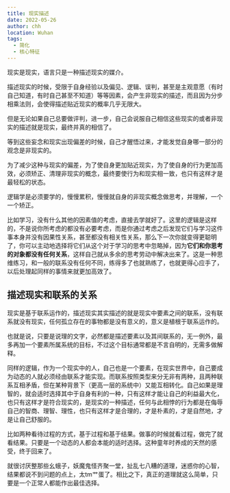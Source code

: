 ```yaml
---
title: 现实描述
date: 2022-05-26
author: chh
location: Wuhan
tags:
  - 简化
  - 核心特征
---
```


现实是现实，语言只是一种描述现实的媒介。

描述现实的时候，受限于自身经验以及偏见、逻辑、误判，甚至是主观意愿（有时自己知道，有时自己甚至不知道）等等因素，会产生非现实的描述，而且因为分步相乘法则，会使得描述贴近现实的概率几乎无限大。

但是无论如果自己总要做评判，进一步，自己会说服自己相信这些现实的或者非现实的描述就是现实，最终并真的相信了。

等到这些妄念和现实出现偏差的时候，自己才醒悟过来，才能发觉自身哪一部分的观念是非现实的。

为了减少这种与现实的偏差，为了使自身更加贴近现实，为了使自身的行为更加高效，必须矫正、清理非现实的概念，最终要使行为和现实相一致，也只有这样才是最轻松的状态。

逻辑学是必须要学的，慢慢累积，慢慢就自身的非现实概念做思考，并理解，一个一个矫正。

比如学习，没有什么其他的因素值的考虑，直接去学就好了。这里的逻辑是这样的，不是说你所考虑的都没有必要考虑，而是你通过考虑之后发现它们与学习这件事本身并没有因果性关系，甚至都没有相关性关系，那么下一次你就变得更聪明了，你可以主动地选择将它们从这个对于学习的思考中忽略掉，因为**它们和你思考的对象都没有任何关系**，这样自己就从多余的思考劳动中解决出来了。这是一种思维练习，和一般的联系没有任何不同，练得多了也就熟练了，也就更得心应手了，以后处理起同样的事情来就更加高效了。

## 描述现实和联系的关系

现实是基于联系运作的，描述现实其实描述的就是现实中要素之间的联系，没有联系就没有现实，任何孤立存在的事物都是没有意义的，意义是植根于联系运作的。

也就是说，只要是说理的文字，必然都是描述要素以及其间联系的，无一例外，最多再加一个要素所属系统的目标，不过这个目标通常都是不言自明的，无需多做解释。

同样的逻辑，作为一个现实中的人，自己也是一个要素，在现实世界中，自己要成为动态的人就必须经由联系才能实现。而联系按照类型来分无非有两种，且两种联系互相矛盾，但在某种背景下（更高一层的系统中）又能互相转化。自己如果是理智的，就会适时选择其中于自身有利的一种，只有这样才能让自己的利益最大化，也只有这样才是符合现实的，是现实的一种描述，任何与此相悖的行为都是在侮辱自己的智商、理智、理性，也只有这样才是合理的，才是朴素的，才是自然地，才是让自己舒服的。

比如两种看待过程的方式，基于过程和基于结果。做事的时候就看过程，做完了就看结果。只要是一个动态的人都会本能的适时选择。这种童年时养成的天然的感受，终于回来了。

就很讨厌整那些幺蛾子，妖魔鬼怪齐聚一堂，扯乱七八糟的道理，迷惑你的心智，结果都说不到问题的点上，太tm艹蛋了。相比之下，真正的道理就这么简单，只要是一个正常人都能作出最佳选择。

